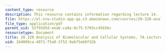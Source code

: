 ```yaml
---
content_type: resource
description: This resource contains information regarding lecture 14.
file: https://ol-ocw-studio-app-qa.s3.amazonaws.com/courses/20-320-analysis-of-biomolecular-and-cellular-systems-fall-2012/164069ca4071f5a03f529ab75eb0f32b_MIT20_320F12_Lecture14.pdf
file_type: application/pdf
parent_uid: 52f93d5d-eeab-ca0a-0c75-5793cc45656c
resourcetype: Document
title: 20.320 Analysis of Biomolecular and Cellular Systems, TA Lecture Note 14
uid: 164069ca-4071-f5a0-3f52-9ab75eb0f32b
---
```

